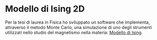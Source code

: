 # Modello di Ising 2D
Per la tesi di laurea in Fisica ho sviluppato un software che implementa, attraverso il metodo Monte Carlo, una simulazione di uno degli strumenti utilizzati nello studio del magnetismo nella materia: [Modello di Ising](https://en.wikipedia.org/wiki/Ising_model).
